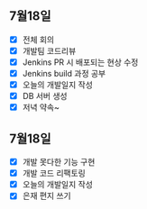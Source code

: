 ## 7월18일

- [x] 전체 회의
- [x] 개발팀 코드리뷰
- [x] Jenkins PR 시 배포되는 현상 수정
- [x] Jenkins build 과정 공부
- [x] 오늘의 개발일지 작성
- [x] DB 서버 생성
- [x] 저녁 약속~

## 7월18일

- [x] 개발 못다한 기능 구현
- [x] 개발 코드 리팩토링
- [x] 오늘의 개발일지 작성
- [x] 은재 편지 쓰기  
